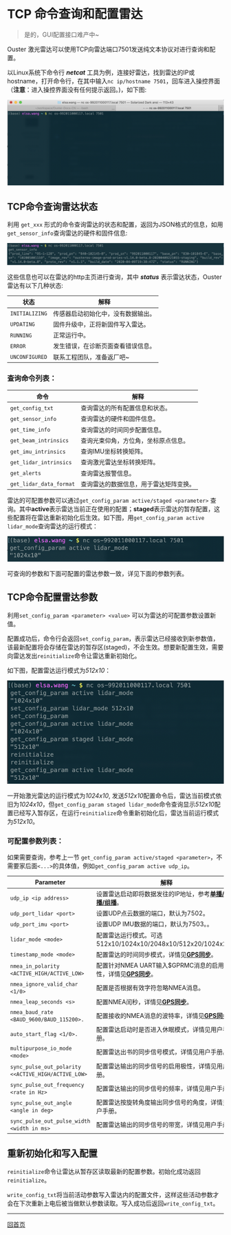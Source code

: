 # TCP 命令查询和配置雷达

> 是的，GUI配置接口难产中~

Ouster 激光雷达可以使用TCP向雷达端口7501发送纯文本协议对进行查询和配置。

以Linux系统下命令行 ***netcat*** 工具为例，连接好雷达，找到雷达的IP或hostname，打开命令行，在其中输入`nc ip/hostname 7501`，回车进入操控界面（**注意**：进入操控界面没有任何提示返回。)，如下图:

![tcp nc](imgs/tcp_nc.png)

## TCP命令查询雷达状态

利用 `get_xxx` 形式的命令查询雷达的状态和配置，返回为JSON格式的信息，如用`get_sensor_info`查询雷达的硬件和固件信息:

![get sensor info](imgs/get_sensor_info.png)

这些信息也可以在雷达的http主页进行查询，其中 ***status*** 表示雷达状态，Ouster雷达有以下几种状态:

| 状态 | 解释 |
| ----| ------------ |
| `INITIALIZING` | 传感器启动初始化中，没有数据输出。 |
| `UPDATING` | 固件升级中，正将新固件写入雷达。 |
| `RUNNING` | 正常运行中。  |
| `ERROR` | 发生错误，在诊断页面查看错误信息。 |
| `UNCONFIGURED` | 联系工程团队，准备返厂吧~ |

### 查询命令列表：

| 命令 | 解释 |
| ----| ------------ |
| `get_config_txt` | 查询雷达的所有配置信息和状态。 |
| `get_sensor_info` | 查询雷达的硬件和固件信息。 |
| `get_time_info` | 查询雷达的时间同步配置信息。  |
| `get_beam_intrinsics` | 查询光束仰角，方位角，坐标原点信息。 |
| `get_imu_intrinsics` | 查询IMU坐标转换矩阵。 |
| `get_lidar_intrinsics` | 查询激光雷达坐标转换矩阵。|
| `get_alerts ` | 查询雷达报警信息。 |
| `get_lidar_data_format` | 查询雷达的数据信息，用于雷达矩阵变换。 |

雷达的可配置参数可以通过`get_config_param active/staged <parameter>` 查询。其中**active**表示雷达当前正在使用的配置；**staged**表示雷达的暂存配置，这些配置将在雷达重新初始化后生效。如下图，用`get_config_param active lidar_mode`查询雷达的运行模式：

![](imgs/get_config_param.png)

可查询的参数和下面可配置的雷达参数一致，详见下面的参数列表。

## TCP命令配置雷达参数

利用`set_config_param <parameter> <value>` 可以为雷达的可配置参数设置新值。

配置成功后，命令行会返回`set_config_param`，表示雷达已经接收到新参数值，该最新配置将会存储在雷达的暂存区(staged)，不会生效。想要新配置生效，需要向雷达发出`reinitialize`命令让雷达重新初始化。

如下图，配置雷达运行模式为*512x10*：

![](imgs/tcp_set.png)

一开始激光雷达的运行模式为*1024x10*, 发送*512x10*配置命令后，雷达当前模式依旧为*1024x10*，但`get_config_param staged lidar_mode`命令查询显示*512x10*配置已经写入暂存区，在运行`reinitialize`命令重新初始化后，雷达当前运行模式为*512x10*。

### 可配置参数列表：

如果需要查询，参考上一节 `get_config_param active/staged <parameter>`，不需要家后面` <...> `的具体值，例如`get_config_param active udp_ip`。

| Parameter | 解释 |
| ----| ------------ |
| `udp_ip <ip address>` | 设置雷达启动即将数据发往的IP地址，参考[**单播/广播/组播**](Network#单播/广播/组播)。|
| `udp_port_lidar <port>` | 设置UDP点云数据的端口，默认为7502。 |
| `udp_port_imu <port>` | 设置UDP IMU数据的端口，默认为7503。。  |
| `lidar_mode <mode>` | 配置雷达运行模式。可选512x10/1024x10/2048x10/512x20/1024x20。 |
| `timestamp_mode <mode>` | 配置雷达的时间同步模式，详情见[**GPS同步**](syncGPS)。 |
| `nmea_in_polarity <ACTIVE_HIGH/ACTIVE_LOW>` | 配置针对NMEA UART输入$GPRMC消息的启用极性，详情见[**GPS同步**](syncGPS)。|
| `nmea_ignore_valid_char <1/0>` | 配置是否根据有效字符忽略NMEA消息。 |
| `nmea_leap_seconds <s>` | 配置NMEA闰秒，详情见[**GPS同步**](syncGPS)。 |
| `nmea_baud_rate <BAUD_9600/BAUD_115200>.` | 配置接收的NMEA消息的波特率，详情见[**GPS同步**](syncGPS)。 |
| `auto_start_flag <1/0>.` | 配置雷达启动时是否进入休眠模式，详情见用户手册。 |
| `multipurpose_io_mode <mode>` | 配置雷达出书的同步信号模式，详情见用户手册。 |
| `sync_pulse_out_polarity <<ACTIVE_HIGH/ACTIVE_LOW>` | 配置雷达输出的同步信号的启用极性，详情见用户手册。  |
| `sync_pulse_out_frequency <rate in Hz>` | 配置雷达输出的同步信号的频率，详情见用户手册。 |
| `sync_pulse_out_angle <angle in deg>` | 配置雷达按旋转角度输出同步信号的角度，详情见用户手册。 |
| `sync_pulse_out_pulse_width <width in ms>` | 配置雷达输出的同步信号的带宽，详情见用户手册。|


## 重新初始化和写入配置

`reinitialize`命令让雷达从暂存区读取最新的配置参数。初始化成功返回`reinitialize`。

`write_config_txt`将当前活动参数写入雷达内的配置文件，这样这些活动参数才会在下次重新上电后被当做默认参数读取。写入成功后返回`write_config_txt`。



---
[回首页](README)